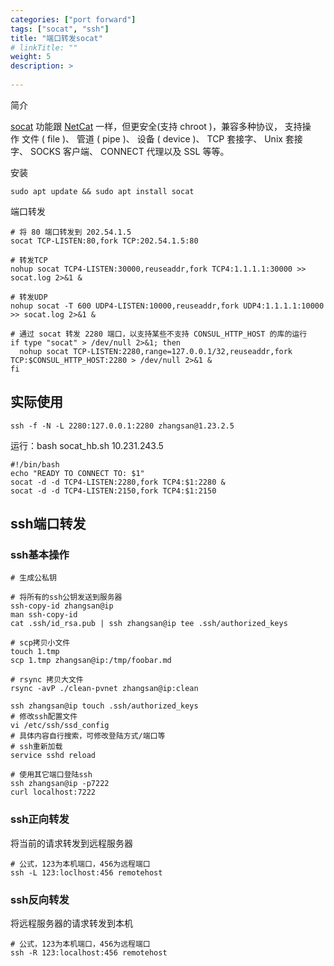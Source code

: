 ```yaml
---
categories: ["port forward"] 
tags: ["socat", "ssh"] 
title: "端口转发socat"
# linkTitle: ""
weight: 5
description: >
  
---
```


简介

[socat](https://linux.die.net/man/1/socat) 功能跟 [NetCat](https://network.fasionchan.com/zh_CN/latest/toolkit/nc.html) 一样，但更安全(支持 chroot )，兼容多种协议， 支持操作 文件 ( file )、 管道 ( pipe )、 设备 ( device )、 TCP 套接字、 Unix 套接字、 SOCKS 客户端、 CONNECT 代理以及 SSL 等等。

安装

```plain
sudo apt update && sudo apt install socat
```

端口转发

```plain
# 将 80 端口转发到 202.54.1.5 
socat TCP-LISTEN:80,fork TCP:202.54.1.5:80

# 转发TCP
nohup socat TCP4-LISTEN:30000,reuseaddr,fork TCP4:1.1.1.1:30000 >> socat.log 2>&1 &

# 转发UDP
nohup socat -T 600 UDP4-LISTEN:10000,reuseaddr,fork UDP4:1.1.1.1:10000 >> socat.log 2>&1 &
```

```plain
# 通过 socat 转发 2280 端口，以支持某些不支持 CONSUL_HTTP_HOST 的库的运行
if type "socat" > /dev/null 2>&1; then
  nohup socat TCP-LISTEN:2280,range=127.0.0.1/32,reuseaddr,fork TCP:$CONSUL_HTTP_HOST:2280 > /dev/null 2>&1 &
fi
```

## 实际使用

```shell
ssh -f -N -L 2280:127.0.0.1:2280 zhangsan@1.23.2.5
```


运行：bash socat_hb.sh 10.231.243.5

```shell
#!/bin/bash
echo "READY TO CONNECT TO: $1"
socat -d -d TCP4-LISTEN:2280,fork TCP4:$1:2280 &
socat -d -d TCP4-LISTEN:2150,fork TCP4:$1:2150
```


## ssh端口转发

### ssh基本操作

```shell
# 生成公私钥

# 将所有的ssh公钥发送到服务器
ssh-copy-id zhangsan@ip
man ssh-copy-id
cat .ssh/id_rsa.pub | ssh zhangsan@ip tee .ssh/authorized_keys

# scp拷贝小文件
touch 1.tmp
scp 1.tmp zhangsan@ip:/tmp/foobar.md

# rsync 拷贝大文件
rsync -avP ./clean-pvnet zhangsan@ip:clean

ssh zhangsan@ip touch .ssh/authorized_keys
# 修改ssh配置文件
vi /etc/ssh/ssd_config
# 具体内容自行搜索，可修改登陆方式/端口等
# ssh重新加载
service sshd reload

# 使用其它端口登陆ssh
ssh zhangsan@ip -p7222
curl localhost:7222
```
### ssh正向转发

将当前的请求转发到远程服务器

```shell
# 公式，123为本机端口，456为远程端口
ssh -L 123:loclhost:456 remotehost

```



### ssh反向转发

将远程服务器的请求转发到本机

```shell
# 公式，123为本机端口，456为远程端口
ssh -R 123:localhost:456 remotehost
```
